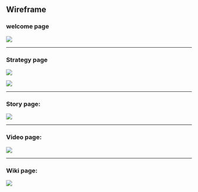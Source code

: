 ## Wireframe

### welcome page

![](https://github.com/Losiyu/Design/blob/master/SC2%20Forum/Wireframe/wf1.png)

---

### Strategy page

![](https://github.com/Losiyu/Design/blob/master/SC2%20Forum/Wireframe/wf2.png)

![](https://github.com/Losiyu/Design/blob/master/SC2%20Forum/Wireframe/wf3.png)

---

### Story page:

![](https://github.com/Losiyu/Design/blob/master/SC2%20Forum/Wireframe/wf4.png)

---

### Video page:

![](https://github.com/Losiyu/Design/blob/master/SC2%20Forum/Wireframe/wf5.png)

---

### Wiki page:

![](https://github.com/Losiyu/Design/blob/master/SC2%20Forum/Wireframe/wf6.png)